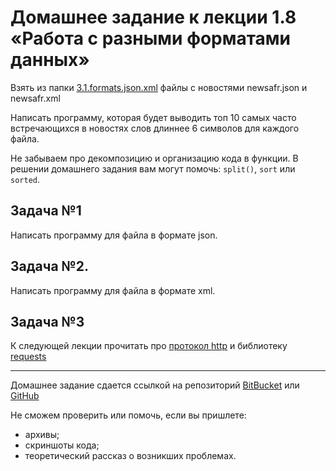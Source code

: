 # Домашнее задание к лекции 1.8 «Работа с разными форматами данных»

Взять из папки [3.1.formats.json.xml](https://github.com/netology-code/py-homework-basic-files/tree/master/3.1.formats.json.xml) файлы с новостями newsafr.json и newsafr.xml

Написать программу, которая будет выводить топ 10 самых часто встречающихся в новостях слов длиннее 6 символов для каждого файла.

Не забываем про декомпозицию и организацию кода в функции. В решении домашнего задания вам могут помочь: `split()`, `sort` или `sorted`.

## Задача №1
Написать программу для файла в формате json.

## Задача №2.
Написать программу для файла в формате xml.

## Задача №3
К следующей лекции прочитать про [протокол http](https://ru.wikipedia.org/wiki/HTTP) и библиотеку [requests](https://khashtamov.com/ru/python-requests/)

---
Домашнее задание сдается ссылкой на репозиторий [BitBucket](https://bitbucket.org/) или [GitHub](https://github.com/)

Не сможем проверить или помочь, если вы пришлете:
* архивы;
* скриншоты кода;
* теоретический рассказ о возникших проблемах.